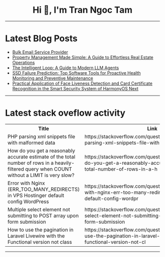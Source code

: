 <h1 align="center">Hi 👋, I'm Tran Ngoc Tam</h1>

---

# Latest Blog Posts 
<!-- BLOG-POST-LIST:START -->
- [Bulk Email Service Provider](https://dev.to/sam_devid_65bbbe34ab06c1a/bulk-email-service-provider-2hn6)
- [Property Management Made Simple: A Guide to Effortless Real Estate Operations](https://dev.to/bhavesh_gangani_/property-management-made-simple-a-guide-to-effortless-real-estate-operations-46a0)
- [The Intelligent Loop: A Guide to Modern LLM Agents](https://dev.to/angu10/the-intelligent-loop-a-guide-to-modern-llm-agents-1g85)
- [SSD Failure Prediction: Top Software Tools for Proactive Health Monitoring and Preventive Maintenance](https://dev.to/adityabhuyan/ssd-failure-prediction-top-software-tools-for-proactive-health-monitoring-and-preventive-3fi2)
- [Practical Application of Face Liveness Detection and Card Certificate Recognition in the Smart Security System of HarmonyOS Next](https://dev.to/xun_wang_6384a403f9817c2/practical-application-of-face-liveness-detection-and-card-certificate-recognition-in-the-smart-ccj)
<!-- BLOG-POST-LIST:END -->

---

# Latest stack oveflow activity
<table>
  <tr><th>Title</th><th>Link</th></tr>
  <!-- STACKOVERFLOW:START --><tr><td>PHP parsing xml snippets file with malformed data</td><td>https://stackoverflow.com/questions/79462551/php-parsing-xml-snippets-file-with-malformed-data</td></tr><tr><td>How do you get a reasonably accurate estimate of the total number of rows in a heavily-filtered query when COUNT without a LIMIT is very slow?</td><td>https://stackoverflow.com/questions/79462527/how-do-you-get-a-reasonably-accurate-estimate-of-the-total-number-of-rows-in-a-h</td></tr><tr><td>Error with Nginx &lpar;ERR_TOO_MANY_REDIRECTS&rpar; in VPS Hostinger default config WordPress</td><td>https://stackoverflow.com/questions/79462522/error-with-nginx-err-too-many-redirects-in-vps-hostinger-default-config-wordpr</td></tr><tr><td>Multiple select element not submitting to POST array upon form submission</td><td>https://stackoverflow.com/questions/79462455/multiple-select-element-not-submitting-to-post-array-upon-form-submission</td></tr><tr><td>How to use the pagination in Laravel Livewire with the Functional version not class</td><td>https://stackoverflow.com/questions/79462224/how-to-use-the-pagination-in-laravel-livewire-with-the-functional-version-not-cl</td></tr><!-- STACKOVERFLOW:END -->
</table>

---


